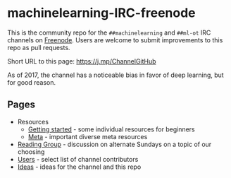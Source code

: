 # machinelearning-IRC-freenode
This is the community repo for the `##machinelearning` and `##ml-ot` IRC channels on [Freenode](https://freenode.net/). Users are welcome to submit improvements to this repo as pull requests.

Short URL to this page: https://j.mp/ChannelGitHub

<!-- Backups of ##machinelearning channel Topic:

Pre-repo:
Machine Learning | No small talk. Offtopic chat only in ##ml-ot | Software: http://mloss.org http://j.mp/ML-sw http://j.mp/DL-sw http://jmlr.org/mloss | Video: http://j.mp/SU-ML-YT http://j.mp/ML-videos | Q&A: http://j.mp/StEx-stats http://j.mp/StEx-DSci | Forum: http://j.mp/redditML | Paper: http://j.mp/arxivML | See: #ai ##AGI ##nlp #nupic #pydata #scikit-learn ##statistics #tensorflow

2017-05-07:
Machine Learning | No small talk. No public logging. Offtopic chat only in ##ml-ot | See https://j.mp/ChannelGitHub for Resources and Reading Group | Related: #ai ##AGI ##nlp #nupic #pydata #scikit-learn ##statistics #tensorflow
-->

As of 2017, the channel has a noticeable bias in favor of deep learning, but for good reason.

## Pages
* Resources
  * [Getting started](Resources/GettingStarted.md) - some individual resources for beginners
  * [Meta](Resources/Meta.md) - important diverse meta resources
  <!-- * [Articles](Resources/Articles.md) - select educational articles including reviews -->
* [Reading Group](ReadingGroup/README.md) - discussion on alternate Sundays on a topic of our choosing
* [Users](Users.md) - select list of channel contributors
* [Ideas](Ideas.md) - ideas for the channel and this repo
